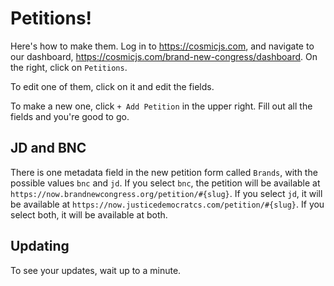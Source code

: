 # Petitions!

Here's how to make them. Log in to https://cosmicjs.com, and navigate to our
dashboard, https://cosmicjs.com/brand-new-congress/dashboard. On the right, click
on `Petitions`.

To edit one of them, click on it and edit the fields.

To make a new one, click `+ Add Petition` in the upper right. Fill out all the fields
and you're good to go.

## JD and BNC

There is one metadata field in the new petition form called `Brands`, with
the possible values `bnc` and `jd`. If you select `bnc`, the petition will be
available at `https://now.brandnewcongress.org/petition/#{slug}`. If you select
`jd`, it will be available at `https://now.justicedemocratcs.com/petition/#{slug}`.
If you select both, it will be available at both.

## Updating

To see your updates, wait up to a minute.
